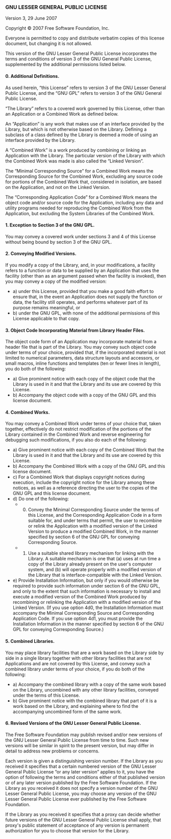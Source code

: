 ### GNU LESSER GENERAL PUBLIC LICENSE

Version 3, 29 June 2007

Copyright © 2007 Free Software Foundation, Inc.

Everyone is permitted to copy and distribute verbatim copies
of this license document, but changing it is not allowed.

This version of the GNU Lesser General Public License incorporates
the terms and conditions of version 3 of the GNU General Public
License, supplemented by the additional permissions listed below.

#### 0. Additional Definitions.

As used herein, “this License” refers to version 3 of the GNU Lesser
General Public License, and the “GNU GPL” refers to version 3 of the GNU
General Public License.

“The Library” refers to a covered work governed by this License,
other than an Application or a Combined Work as defined below.

An “Application” is any work that makes use of an interface provided
by the Library, but which is not otherwise based on the Library.
Defining a subclass of a class defined by the Library is deemed a mode
of using an interface provided by the Library.

A “Combined Work” is a work produced by combining or linking an
Application with the Library. The particular version of the Library
with which the Combined Work was made is also called the “Linked
Version”.

The “Minimal Corresponding Source” for a Combined Work means the
Corresponding Source for the Combined Work, excluding any source code
for portions of the Combined Work that, considered in isolation, are
based on the Application, and not on the Linked Version.

The “Corresponding Application Code” for a Combined Work means the
object code and/or source code for the Application, including any data
and utility programs needed for reproducing the Combined Work from the
Application, but excluding the System Libraries of the Combined Work.

#### 1. Exception to Section 3 of the GNU GPL.

You may convey a covered work under sections 3 and 4 of this License
without being bound by section 3 of the GNU GPL.

#### 2. Conveying Modified Versions.

If you modify a copy of the Library, and, in your modifications, a
facility refers to a function or data to be supplied by an Application
that uses the facility (other than as an argument passed when the
facility is invoked), then you may convey a copy of the modified
version:

- a) under this License, provided that you make a good faith effort to
  ensure that, in the event an Application does not supply the
  function or data, the facility still operates, and performs
  whatever part of its purpose remains meaningful, or
- b) under the GNU GPL, with none of the additional permissions of
  this License applicable to that copy.

#### 3. Object Code Incorporating Material from Library Header Files.

The object code form of an Application may incorporate material from
a header file that is part of the Library. You may convey such object
code under terms of your choice, provided that, if the incorporated
material is not limited to numerical parameters, data structure
layouts and accessors, or small macros, inline functions and templates
(ten or fewer lines in length), you do both of the following:

- a) Give prominent notice with each copy of the object code that the
  Library is used in it and that the Library and its use are
  covered by this License.
- b) Accompany the object code with a copy of the GNU GPL and this license
  document.

#### 4. Combined Works.

You may convey a Combined Work under terms of your choice that,
taken together, effectively do not restrict modification of the
portions of the Library contained in the Combined Work and reverse
engineering for debugging such modifications, if you also do each of
the following:

- a) Give prominent notice with each copy of the Combined Work that
  the Library is used in it and that the Library and its use are
  covered by this License.
- b) Accompany the Combined Work with a copy of the GNU GPL and this license
  document.
- c) For a Combined Work that displays copyright notices during
  execution, include the copyright notice for the Library among
  these notices, as well as a reference directing the user to the
  copies of the GNU GPL and this license document.
- d) Do one of the following:
  - 0. Convey the Minimal Corresponding Source under the terms of this
       License, and the Corresponding Application Code in a form
       suitable for, and under terms that permit, the user to
       recombine or relink the Application with a modified version of
       the Linked Version to produce a modified Combined Work, in the
       manner specified by section 6 of the GNU GPL for conveying
       Corresponding Source.
  - 1. Use a suitable shared library mechanism for linking with the
       Library. A suitable mechanism is one that (a) uses at run time
       a copy of the Library already present on the user's computer
       system, and (b) will operate properly with a modified version
       of the Library that is interface-compatible with the Linked
       Version.
- e) Provide Installation Information, but only if you would otherwise
  be required to provide such information under section 6 of the
  GNU GPL, and only to the extent that such information is
  necessary to install and execute a modified version of the
  Combined Work produced by recombining or relinking the
  Application with a modified version of the Linked Version. (If
  you use option 4d0, the Installation Information must accompany
  the Minimal Corresponding Source and Corresponding Application
  Code. If you use option 4d1, you must provide the Installation
  Information in the manner specified by section 6 of the GNU GPL
  for conveying Corresponding Source.)

#### 5. Combined Libraries.

You may place library facilities that are a work based on the
Library side by side in a single library together with other library
facilities that are not Applications and are not covered by this
License, and convey such a combined library under terms of your
choice, if you do both of the following:

- a) Accompany the combined library with a copy of the same work based
  on the Library, uncombined with any other library facilities,
  conveyed under the terms of this License.
- b) Give prominent notice with the combined library that part of it
  is a work based on the Library, and explaining where to find the
  accompanying uncombined form of the same work.

#### 6. Revised Versions of the GNU Lesser General Public License.

The Free Software Foundation may publish revised and/or new versions
of the GNU Lesser General Public License from time to time. Such new
versions will be similar in spirit to the present version, but may
differ in detail to address new problems or concerns.

Each version is given a distinguishing version number. If the
Library as you received it specifies that a certain numbered version
of the GNU Lesser General Public License “or any later version”
applies to it, you have the option of following the terms and
conditions either of that published version or of any later version
published by the Free Software Foundation. If the Library as you
received it does not specify a version number of the GNU Lesser
General Public License, you may choose any version of the GNU Lesser
General Public License ever published by the Free Software Foundation.

If the Library as you received it specifies that a proxy can decide
whether future versions of the GNU Lesser General Public License shall
apply, that proxy's public statement of acceptance of any version is
permanent authorization for you to choose that version for the
Library.

